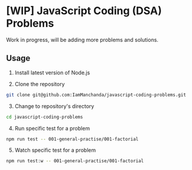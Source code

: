 # [WIP] JavaScript Coding (DSA) Problems

Work in progress, will be adding more problems and solutions.

## Usage

1. Install latest version of Node.js

2. Clone the repository

```bash
git clone git@github.com:IamManchanda/javascript-coding-problems.git
```

3. Change to repository's directory

```bash
cd javascript-coding-problems
```

4. Run specific test for a problem

```bash
npm run test -- 001-general-practise/001-factorial
```

5. Watch specific test for a problem

```bash
npm run test:w -- 001-general-practise/001-factorial
```
